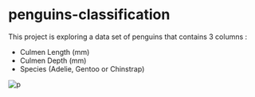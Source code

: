 # penguins-classification

This project is exploring a data set of penguins that contains 3 columns :

- Culmen Length (mm)
- Culmen Depth (mm)
- Species (Adelie, Gentoo or Chinstrap)


![p](https://user-images.githubusercontent.com/54525819/139197232-91df7152-f6a9-4149-89d6-d04ad2cf021a.jpg)
